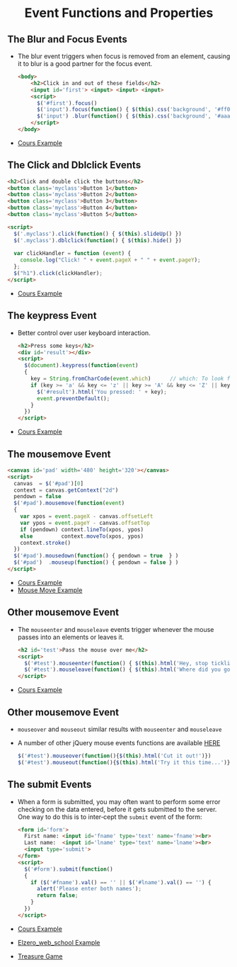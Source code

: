 # <center>Event Functions and Properties</center>

## The Blur and Focus Events

* The blur event triggers when focus is removed from an element, causing it to blur is a good partner for the focus event.

  ```html
  <body>
      <h2>Click in and out of these fields</h2>
      <input id='first'> <input> <input> <input>
      <script>
        $('#first').focus()
        $('input').focus(function() { $(this).css('background', '#ff0') } )
        $('input') .blur(function() { $(this).css('background', '#aaa') } )
      </script>
  </body>
  ```

* [Cours Example](./html/2.1-UsingFocusAndBlur.html)

## The Click and Dblclick Events

```html
<h2>Click and double click the buttons</h2>
<button class='myclass'>Button 1</button>
<button class='myclass'>Button 2</button>
<button class='myclass'>Button 3</button>
<button class='myclass'>Button 4</button>
<button class='myclass'>Button 5</button>

<script>
  $('.myclass').click(function() { $(this).slideUp() })
  $('.myclass').dblclick(function() { $(this).hide() })
  
  var clickHandler = function (event) {
    console.log("Click! " + event.pageX + " " + event.pageY);
  };
  $("h1").click(clickHandler);
</script>
```

* [Cours Example](./html/2.2-clickDblclickEvents.html)

## The keypress Event

* Better control over user keyboard interaction.

  ```html
  <h2>Press some keys</h2>
  <div id='result'></div>
  <script>
    $(document).keypress(function(event)
    {
      key = String.fromCharCode(event.which)      // which: To look for which key was pressed.
      if (key >= 'a' && key <= 'z' || key >= 'A' && key <= 'Z' || key >= '0' && key <= '9') {
        $('#result').html('You pressed: ' + key);
        event.preventDefault();
      }
    })
  </script>
  ```
* [Cours Example](./html/2.3-keypress.html)


## The mousemove Event

```html
<canvas id='pad' width='480' height='320'></canvas>
<script>
  canvas  = $('#pad')[0]
  context = canvas.getContext("2d")
  pendown = false
  $('#pad').mousemove(function(event)
  {
    var xpos = event.pageX - canvas.offsetLeft
    var ypos = event.pageY - canvas.offsetTop
    if (pendown) context.lineTo(xpos, ypos)
    else         context.moveTo(xpos, ypos)
    context.stroke()
  })
  $('#pad').mousedown(function() { pendown = true  } )
  $('#pad')  .mouseup(function() { pendown = false } )
</script>
```

* [Cours Example](./html/2.4-mousemove.html)
* [Mouse Move Example](./html/mouseMouve.html)
## Other mousemove Event

* The `mouseenter` and `mouseleave` events trigger whenever the mouse passes into an elements or leaves it.

  ```html
  <h2 id='test'>Pass the mouse over me</h2>
  <script>
    $('#test').mouseenter(function() { $(this).html('Hey, stop tickling!') } )
    $('#test').mouseleave(function() { $(this).html('Where did you go?')   } )
  </script>
  ```

* [Cours Example](./html/2.5-mouseEnterLeave.html)


## Other mousemove Event

* `mouseover` and `mouseout` similar results with `mouseenter` and `mouseleave`
* A number of other jQuery mouse events functions are available [HERE](http://api.jquery.com/category/events/mouse-events/)

  ```javascript
  $('#test').mouseover(function(){$(this).html('Cut it out!')})
  $('#test').mouseout(function(){$(this).html('Try it this time...')})
  ```


## The submit Events

* When a form is submitted, you may often want to perform some error checking on the data entered, before it gets submitted to the server. One way to do this is to inter‐cept the `submit` event of the form:

  ```html
  <form id='form'>
    First name: <input id='fname' type='text' name='fname'><br>
    Last name:  <input id='lname' type='text' name='lname'><br>
    <input type='submit'>
  </form>
  <script>
    $('#form').submit(function()
    {
      if ($('#fname').val() == '' || $('#lname').val() == '') {
        alert('Please enter both names');
        return false;
      }
    })
  </script>
  ```

* [Cours Example](./html/2.6-SubmitEvents.html)
* [Elzero_web_school Example](./html/2.7-EventsExample_elzero.html)
* [Treasure Game](./html/getTreasureGame.html)